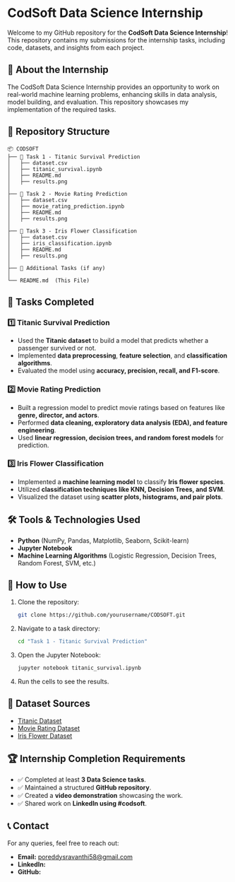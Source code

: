 # CodSoft Data Science Internship

Welcome to my GitHub repository for the **CodSoft Data Science Internship**! This repository contains my submissions for the internship tasks, including code, datasets, and insights from each project.

## 📌 About the Internship
The CodSoft Data Science Internship provides an opportunity to work on real-world machine learning problems, enhancing skills in data analysis, model building, and evaluation. This repository showcases my implementation of the required tasks.

## 📂 Repository Structure
```
📦 CODSOFT
├── 📁 Task 1 - Titanic Survival Prediction
│   ├── dataset.csv
│   ├── titanic_survival.ipynb
│   ├── README.md
│   ├── results.png
│
├── 📁 Task 2 - Movie Rating Prediction
│   ├── dataset.csv
│   ├── movie_rating_prediction.ipynb
│   ├── README.md
│   ├── results.png
│
├── 📁 Task 3 - Iris Flower Classification
│   ├── dataset.csv
│   ├── iris_classification.ipynb
│   ├── README.md
│   ├── results.png
│
├── 📁 Additional Tasks (if any)
│
└── README.md  (This File)
```

## 🚀 Tasks Completed
### 1️⃣ Titanic Survival Prediction
- Used the **Titanic dataset** to build a model that predicts whether a passenger survived or not.
- Implemented **data preprocessing**, **feature selection**, and **classification algorithms**.
- Evaluated the model using **accuracy, precision, recall, and F1-score**.

### 2️⃣ Movie Rating Prediction
- Built a regression model to predict movie ratings based on features like **genre, director, and actors**.
- Performed **data cleaning, exploratory data analysis (EDA), and feature engineering**.
- Used **linear regression, decision trees, and random forest models** for prediction.

### 3️⃣ Iris Flower Classification
- Implemented a **machine learning model** to classify **Iris flower species**.
- Utilized **classification techniques like KNN, Decision Trees, and SVM**.
- Visualized the dataset using **scatter plots, histograms, and pair plots**.

## 🛠️ Tools & Technologies Used
- **Python** (NumPy, Pandas, Matplotlib, Seaborn, Scikit-learn)
- **Jupyter Notebook**
- **Machine Learning Algorithms** (Logistic Regression, Decision Trees, Random Forest, SVM, etc.)

## 📢 How to Use
1. Clone the repository:
   ```bash
   git clone https://github.com/yourusername/CODSOFT.git
   ```
2. Navigate to a task directory:
   ```bash
   cd "Task 1 - Titanic Survival Prediction"
   ```
3. Open the Jupyter Notebook:
   ```bash
   jupyter notebook titanic_survival.ipynb
   ```
4. Run the cells to see the results.

## 🔗 Dataset Sources
- [Titanic Dataset](https://www.kaggle.com/datasets/yasserh/titanic-dataset)
- [Movie Rating Dataset](https://www.kaggle.com/datasets/adrianmcmahon/imdb-india-movies)
- [Iris Flower Dataset](https://www.kaggle.com/datasets/arshid/iris-flower-dataset)

## 🏆 Internship Completion Requirements
- ✅ Completed at least **3 Data Science tasks**.
- ✅ Maintained a structured **GitHub repository**.
- ✅ Created a **video demonstration** showcasing the work.
- ✅ Shared work on **LinkedIn using #codsoft**.

## 📞 Contact
For any queries, feel free to reach out:
- **Email:** poreddysravanthi58@gmail.com
- **LinkedIn:** 
- **GitHub:** 



